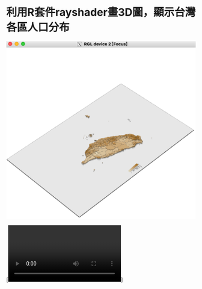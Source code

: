# 利用R套件rayshader畫3D圖，顯示台灣各區人口分布

![image](https://github.com/karta282950/rayshader3D_taiwanMap/blob/master/img/taiwan.png)

[![video](https://github.com/karta282950/rayshader3D_taiwanMap/blob/master/video/output1.mp4)]
